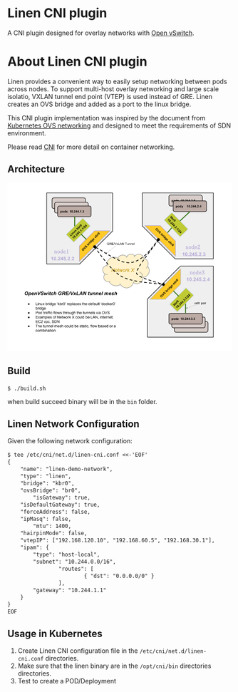 # Linen CNI plugin

A CNI plugin designed for overlay networks with [Open vSwitch](http://openvswitch.org).

# About Linen CNI plugin
Linen provides a convenient way to easily setup networking between pods across nodes. To support multi-host overlay networking and large scale isolatio, VXLAN tunnel end point (VTEP) is used instead of GRE. Linen creates an OVS bridge and added as a port to the linux bridge.

This CNI plugin implementation was inspired by the document from [Kubernetes OVS networking](https://kubernetes.io/docs/admin/ovs-networking/) and designed to meet the requirements of SDN environment.

Please read [CNI](https://github.com/containernetworking/cni/blob/master/SPEC.md) for more detail on container networking.

## Architecture

![OVS Networking](/images/ovs-networking.png)

## Build

```
$ ./build.sh
```

when build succeed binary will be in the `bin` folder.

## Linen Network Configuration
Given the following network configuration:
```
$ tee /etc/cni/net.d/linen-cni.conf <<-'EOF'
{
	"name": "linen-demo-network",
	"type": "linen",
	"bridge": "kbr0",
	"ovsBridge": "br0",
        "isGateway": true,
	"isDefaultGateway": true,
	"forceAddress": false,
	"ipMasq": false,
        "mtu": 1400,
	"hairpinMode": false,
	"vtepIP": ["192.168.120.10", "192.168.60.5", "192.168.30.1"],
	"ipam": {
		"type": "host-local",
		"subnet": "10.244.0.0/16",
                "routes": [
                        { "dst": "0.0.0.0/0" }
                ],
		"gateway": "10.244.1.1"
	}
}
EOF
```

## Usage in Kubernetes
1. Create Linen CNI configuration file in the `/etc/cni/net.d/linen-cni.conf` directories.
2. Make sure that the linen binary are in the `/opt/cni/bin` directories directories.
3. Test to create a POD/Deployment